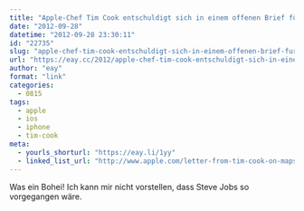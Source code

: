 ```yaml
---
title: "Apple-Chef Tim Cook entschuldigt sich in einem offenen Brief für 'Maps-Gate'"
date: "2012-09-28"
datetime: "2012-09-28 23:30:11"
id: "22735"
slug: "apple-chef-tim-cook-entschuldigt-sich-in-einem-offenen-brief-fur-maps-gate"
url: "https://eay.cc/2012/apple-chef-tim-cook-entschuldigt-sich-in-einem-offenen-brief-fur-maps-gate/"
author: "eay"
format: "link"
categories:
  - 0815
tags:
  - apple
  - ios
  - iphone
  - tim-cook
meta:
  - yourls_shorturl: "https://eay.li/1yy"
  - linked_list_url: "http://www.apple.com/letter-from-tim-cook-on-maps/"
---
```


Was ein Bohei! Ich kann mir nicht vorstellen, dass Steve Jobs so vorgegangen wäre.

